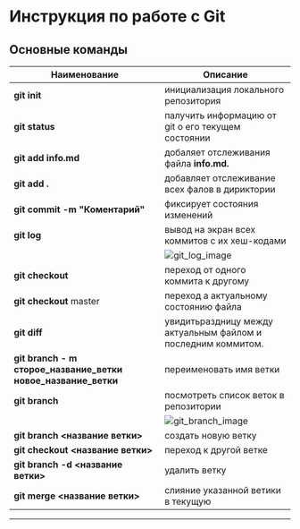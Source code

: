 # Инструкция по работе с Git
 
## Основные команды

|Наименование|Описание|
|-----|----| 
| **git init** | инициализация локального репозитория |
| **git status** | палучить информацию от git о его текущем состоянии |
| **git add info.md** | добаляет отслеживания файла **info.md.** |
| **git add .**  |добавляет отслеживание всех фалов в дириктории |
| **git commit -m "Коментарий"** | фиксирует состояния изменений |
| **git log**| вывод на экран всех коммитов с их хеш-кодами|
|       | ![git_log_image](git_log.jpg)
| **git checkout** | переход от одного коммита к другому |
| **git checkout** master | переход а актуальному состоянию файла |
| **git diff** | увидитьраздницу между актуальным файлом и последним коммитом.
| **git branch - m сторое_название_ветки новое_название_ветки** |переименовать имя ветки |
| **git branch** | посмотреть список веток в репозитории| 
|  |![git_branch_image](git_branch.jpg)|
| **git branch <название ветки>** | создать новую ветку |
| **git checkout <название ветки>** | переход к другой ветке |
| **git branch -d <название ветки>** | удалить ветку |
| **git merge <название ветки>** | слияние указанной ветики в текущую |

----- 
